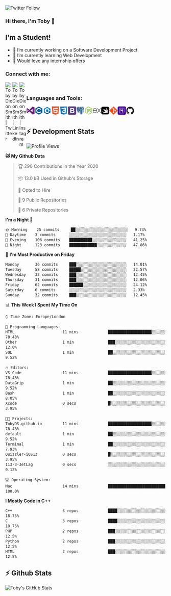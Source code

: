 ![Twitter Follow](https://img.shields.io/twitter/follow/TobyDixonSmith1?color=1DA1FA&logo=Twitter&style=for-the-badge)
### Hi there, I'm Toby 👋

## I'm a Student!
- 🔭 I’m currently working on a Software Development Project
- 🌱 I’m currently learning Web Development
- 💬 Would love any internship offers

### Connect with me:

[<img align="left" alt="Toby Dixon Smith | Twitter" width="22px" src="https://cdn.jsdelivr.net/npm/simple-icons@v3/icons/twitter.svg" />][twitter]
[<img align="left" alt="Toby Dixon Smith | LinkedIn" width="22px" src="https://cdn.jsdelivr.net/npm/simple-icons@v3/icons/linkedin.svg" />][linkedin]
[<img align="left" alt="Toby Dixon Smith | Instagram" width="22px" src="https://cdn.jsdelivr.net/npm/simple-icons@v3/icons/instagram.svg" />][instagram]

[twitter]: https://twitter.com/TobyDixonSmith1
[instagram]: https://www.instagram.com/toby_ds1/
[linkedin]: https://www.linkedin.com/in/toby-dixon-smith-4734331a3/

<br />

### Languages and Tools:

<img align="left" alt="Visual Studio Code" title="Visual Studio Code" width="26px" src="logos/visualstudio.png" />
<img align="left" alt="C" title="C" width="26px" src="logos/c.png" />
<img align="left" alt="C++" title="C++" width="26px" src="logos/c-plus.png" />
<img align="left" alt="HTML5"title="HTML 5" width="26px" src="logos/html.png" />
<img align="left" alt="CSS3" title="CSS 3" width="26px" src="logos/css3.png" />
<img align="left" alt="BootStrap" title="BootStrap" width="26px" src="logos/bootstrap.png" />
<img align="left" alt="PostgresSQL" title="PostgresSPQ" width="26px" src="logos/postgresql.png" />
<img align="left" alt="Node JS" title="Node JS" width="26px" src="logos/node-js.png" />
<img align="left" alt="Express" title="Express" width="26px" src="logos/express.png" />
<img align="left" alt="Swift" title="Swift" width="26px" src="logos/swift.png" />
<img align="left" alt="Git" title="Git" width="26px" src="logos/git.png" />
<img align="left" alt="Heroku" title="Heroku" width="26px" src="logos/heroku.png" />
<img align="left" alt="GitHub" title="GitHub" width="26px" src="logos/github.png" />
<br />
<br />

## :zap: Development Stats

<!--START_SECTION:waka-->
![Profile Views](http://img.shields.io/badge/Profile%20Views-382-blue)

**🐱 My Github Data** 

> 🏆 290 Contributions in the Year 2020
 > 
> 📦 13.0 kB Used in Github's Storage 
 > 
> 💼 Opted to Hire
 > 
> 📜 9 Public Repositories 
 > 
> 🔑 6 Private Repositories  

**I'm a Night 🦉** 

```text
🌞 Morning    25 commits     ██░░░░░░░░░░░░░░░░░░░░░░░   9.73% 
🌆 Daytime    3 commits      ░░░░░░░░░░░░░░░░░░░░░░░░░   1.17% 
🌃 Evening    106 commits    ██████████░░░░░░░░░░░░░░░   41.25% 
🌙 Night      123 commits    ████████████░░░░░░░░░░░░░   47.86%

```
📅 **I'm Most Productive on Friday** 

```text
Monday       36 commits     ███░░░░░░░░░░░░░░░░░░░░░░   14.01% 
Tuesday      58 commits     █████░░░░░░░░░░░░░░░░░░░░   22.57% 
Wednesday    32 commits     ███░░░░░░░░░░░░░░░░░░░░░░   12.45% 
Thursday     31 commits     ███░░░░░░░░░░░░░░░░░░░░░░   12.06% 
Friday       62 commits     ██████░░░░░░░░░░░░░░░░░░░   24.12% 
Saturday     6 commits      ░░░░░░░░░░░░░░░░░░░░░░░░░   2.33% 
Sunday       32 commits     ███░░░░░░░░░░░░░░░░░░░░░░   12.45%

```


📊 **This Week I Spent My Time On** 

```text
⌚︎ Time Zone: Europe/London

💬 Programming Languages: 
HTML                     11 mins             ███████████████████░░░░░░   78.48% 
Other                    1 min               ███░░░░░░░░░░░░░░░░░░░░░░   12.0% 
SQL                      1 min               ██░░░░░░░░░░░░░░░░░░░░░░░   9.52%

🔥 Editors: 
VS Code                  11 mins             ███████████████████░░░░░░   78.48% 
DataGrip                 1 min               ██░░░░░░░░░░░░░░░░░░░░░░░   9.52% 
Bash                     1 min               ██░░░░░░░░░░░░░░░░░░░░░░░   8.05% 
Xcode                    0 secs              █░░░░░░░░░░░░░░░░░░░░░░░░   3.95%

🐱‍💻 Projects: 
TobyDS.github.io         11 mins             ███████████████████░░░░░░   78.48% 
default                  1 min               ██░░░░░░░░░░░░░░░░░░░░░░░   9.52% 
Terminal                 1 min               ██░░░░░░░░░░░░░░░░░░░░░░░   7.93% 
Quizzler-iOS13           0 secs              █░░░░░░░░░░░░░░░░░░░░░░░░   3.95% 
113-3-JetLag             0 secs              ░░░░░░░░░░░░░░░░░░░░░░░░░   0.12%

💻 Operating System: 
Mac                      14 mins             █████████████████████████   100.0%

```

**I Mostly Code in C++** 

```text
C++                      3 repos             ████░░░░░░░░░░░░░░░░░░░░░   18.75% 
C                        3 repos             ████░░░░░░░░░░░░░░░░░░░░░   18.75% 
PHP                      2 repos             ███░░░░░░░░░░░░░░░░░░░░░░   12.5% 
Python                   2 repos             ███░░░░░░░░░░░░░░░░░░░░░░   12.5% 
HTML                     2 repos             ███░░░░░░░░░░░░░░░░░░░░░░   12.5%

```



<!--END_SECTION:waka-->

## :zap: Github Stats

<img align="left" alt="Toby's GitHub Stats" src="http://github-readme-stats.tobyds.vercel.app/api?username=TobyDS&hide=stars,contribs&show_icons=true&theme=dark&hide_border=true" />
